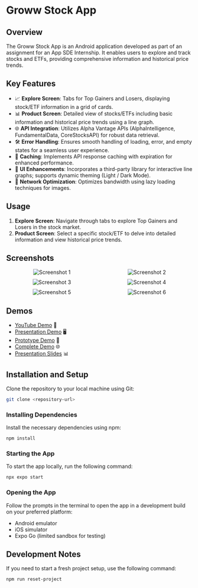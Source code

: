 

# Groww Stock App

## Overview

The Groww Stock App is an Android application developed as part of an assignment for an App SDE Internship. It enables users to explore and track stocks and ETFs, providing comprehensive information and historical price trends.

## Key Features

- 📈 **Explore Screen**: Tabs for Top Gainers and Losers, displaying stock/ETF information in a grid of cards.
- 📊 **Product Screen**: Detailed view of stocks/ETFs including basic information and historical price trends using a line graph.
- 🌐 **API Integration**: Utilizes Alpha Vantage APIs (AlphaIntelligence, FundamentalData, CoreStocksAPI) for robust data retrieval.
- 🛠️ **Error Handling**: Ensures smooth handling of loading, error, and empty states for a seamless user experience.
- 🔄 **Caching**: Implements API response caching with expiration for enhanced performance.
- 🎨 **UI Enhancements**: Incorporates a third-party library for interactive line graphs; supports dynamic theming (Light / Dark Mode).
- 📡 **Network Optimization**: Optimizes bandwidth using lazy loading techniques for images.

## Usage

1. **Explore Screen**: Navigate through tabs to explore Top Gainers and Losers in the stock market.
2. **Product Screen**: Select a specific stock/ETF to delve into detailed information and view historical price trends.

## Screenshots 

<div class="screenshot-grid">
    <div><img src="https://github.com/user-attachments/assets/6ef7de0f-9975-4b7c-8413-93071b4866e3" alt="Screenshot 1"></div>
    <div><img src="https://github.com/user-attachments/assets/08f9e130-7a58-45b5-9592-ba596d7e877f" alt="Screenshot 2"></div>
    <div><img src="https://github.com/user-attachments/assets/b2b33057-6295-4b58-ae41-e117ab30c9ef" alt="Screenshot 3"></div>
    <div><img src="https://github.com/user-attachments/assets/5b2061dd-f0a7-4c39-9492-de941103a279" alt="Screenshot 4"></div>
    <div><img src="https://github.com/user-attachments/assets/144f7c83-bf47-4d87-a5ce-1f7ebf6d6f7c" alt="Screenshot 5"></div>
    <div><img src="https://github.com/user-attachments/assets/8b36b477-9689-4102-8aa8-f6ffeb6033f2" alt="Screenshot 6"></div>
</div>

<style>
.screenshot-grid {
    display: grid;
    grid-template-columns: repeat(auto-fit, minmax(200px, 1fr));
    gap: 10px;
    justify-items: center;
    align-items: center;
}
.screenshot-grid img {
    max-width: 100%;
    height: auto;
}
</style>


## Demos

- [YouTube Demo](https://www.youtube.com/watch?v=WZzIhNmGfug) 📡
- [Presentation Demo](https://drive.google.com/file/d/1Amfb4ULktImNenVawxu3F8CJCSXDxxAg/view) 🖥️
- [Prototype Demo](https://drive.google.com/file/d/1j4vinIKZxyiNReVkm4Wx96GogKdJI6pe/view?usp=sharing) 📱
- [Complete Demo](https://new.express.adobe.com/id/urn:aaid:sc:AP:e5f7b802-24d4-46ad-872d-9de8becc3849?invite=true&promoid=Z2G1FQKR&mv=other) 🌐
- [Presentation Slides](https://docs.google.com/presentation/d/1dVuDBXXfh3HGBUE6VsdKaEp9-3rZSY_ZSv6aJFQx8gQ/edit?usp=sharing) 📊

## Installation and Setup


Clone the repository to your local machine using Git:

```bash
git clone <repository-url>
```

### Installing Dependencies

Install the necessary dependencies using npm:

```bash
npm install
```

### Starting the App

To start the app locally, run the following command:

```bash
npx expo start
```

### Opening the App

Follow the prompts in the terminal to open the app in a development build on your preferred platform:

- Android emulator
- iOS simulator
- Expo Go (limited sandbox for testing)

## Development Notes

If you need to start a fresh project setup, use the following command:

```bash
npm run reset-project
```


